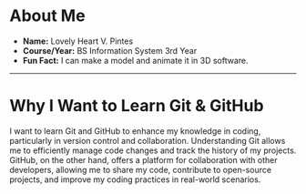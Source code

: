# About Me

- **Name:** Lovely Heart V. Pintes
- **Course/Year:** BS Information System 3rd Year
- **Fun Fact:** I can make a model and animate it in 3D software.

---

# Why I Want to Learn Git & GitHub

I want to learn Git and GitHub to enhance my knowledge in coding, particularly in version control and collaboration. Understanding Git allows me to efficiently manage code changes and track the history of my projects. GitHub, on the other hand, offers a platform for collaboration with other developers, allowing me to share my code, contribute to open-source projects, and improve my coding practices in real-world scenarios.
